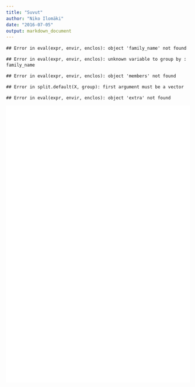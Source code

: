 ```yaml
---
title: "Suvut"
author: "Niko Ilomäki"
date: "2016-07-05"
output: markdown_document
---
```





```
## Error in eval(expr, envir, enclos): object 'family_name' not found
```

```
## Error in eval(expr, envir, enclos): unknown variable to group by : family_name
```

```
## Error in eval(expr, envir, enclos): object 'members' not found
```

```
## Error in split.default(X, group): first argument must be a vector
```

```
## Error in eval(expr, envir, enclos): object 'extra' not found
```

![plot of chunk suvut](figure_201606_Krakow/suvut-1.png)
